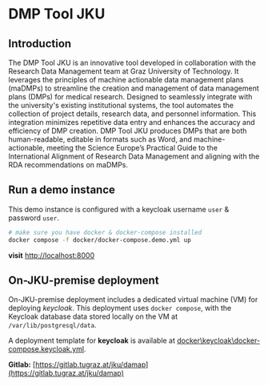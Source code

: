 # DMP Tool JKU

## Introduction
The DMP Tool JKU is an innovative tool developed in collaboration with the Research Data Management team at Graz University of Technology. It leverages the principles of machine actionable data management plans (maDMPs) to streamline the creation and management of data management plans (DMPs) for medical research. Designed to seamlessly integrate with the university's existing institutional systems, the tool automates the collection of project details, research data, and personnel information. This integration minimizes repetitive data entry and enhances the accuracy and efficiency of DMP creation. DMP Tool JKU produces DMPs that are both human-readable, editable in formats such as Word, and machine-actionable, meeting the Science Europe’s Practical Guide to the International Alignment of Research Data Management and aligning with the RDA recommendations on maDMPs.

## Run a demo instance

This demo instance is configured with a keycloak username `user` & password `user`.

```bash
# make sure you have docker & docker-compose installed
docker compose -f docker/docker-compose.demo.yml up
```

**visit** [http://localhost:8000](http://localhost:8000)

## On-JKU-premise deployment

On-JKU-premise deployment includes a dedicated virtual machine (VM) for deploying *keycloak*.
This deployment uses `docker compose`, with the Keycloak database data stored locally on the VM at `/var/lib/postgresql/data`.

A deployment template for **keycloak** is available at [docker\keycloak\docker-compose.keycloak.yml](docker\keycloak\docker-compose.keycloak.yml).

**Gitlab:** [https://gitlab.tugraz.at/jku/damap](https://gitlab.tugraz.at/jku/damap)
